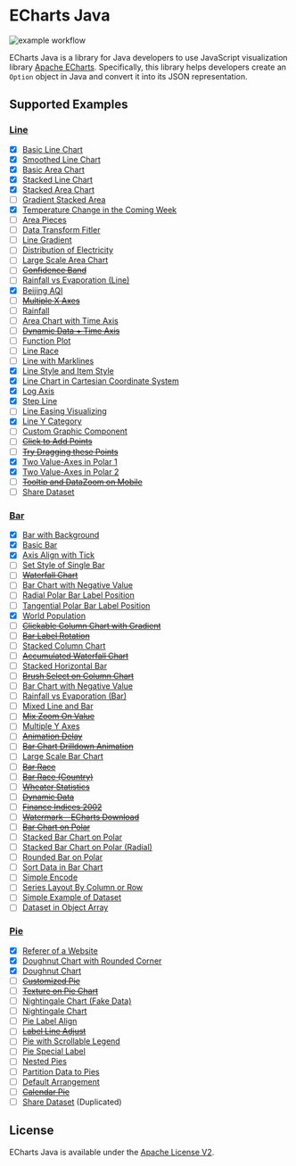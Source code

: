 # ECharts Java

![example workflow](https://github.com/IcePear-Jzx/ECharts-Java/actions/workflows/maven.yml/badge.svg)

ECharts Java is a library for Java developers to use JavaScript visualization library [Apache ECharts](https://echarts.apache.org/en/index.html). Specifically, this library helps developers create an `Option` object in Java and convert it into its JSON representation.

## Supported Examples

### [Line](https://echarts.apache.org/examples/en/index.html#chart-type-line)

- [x] [Basic Line Chart](https://echarts.apache.org/examples/en/editor.html?c=line-simple)
- [x] [Smoothed Line Chart](https://echarts.apache.org/examples/en/editor.html?c=line-smooth)
- [x] [Basic Area Chart](https://echarts.apache.org/examples/en/editor.html?c=area-basic)
- [x] [Stacked Line Chart](https://echarts.apache.org/examples/en/editor.html?c=line-stack)
- [x] [Stacked Area Chart](https://echarts.apache.org/examples/en/editor.html?c=area-stack)
- [ ] [Gradient Stacked Area](https://echarts.apache.org/examples/en/editor.html?c=area-stack-gradient)
- [x] [Temperature Change in the Coming Week](https://echarts.apache.org/examples/en/editor.html?c=line-marker)
- [ ] [Area Pieces](https://echarts.apache.org/examples/en/editor.html?c=area-pieces)
- [ ] [Data Transform Fitler](https://echarts.apache.org/examples/en/editor.html?c=data-transform-filter)
- [ ] [Line Gradient](https://echarts.apache.org/examples/en/editor.html?c=line-gradient)
- [ ] [Distribution of Electricity](https://echarts.apache.org/examples/en/editor.html?c=line-sections)
- [ ] [Large Scale Area Chart](https://echarts.apache.org/examples/en/editor.html?c=area-simple)
- [ ] ~~[Confidence Band](https://echarts.apache.org/examples/en/editor.html?c=confidence-band)~~
- [ ] [Rainfall vs Evaporation (Line)](https://echarts.apache.org/examples/en/editor.html?c=grid-multiple)
- [x] [Beijing AQI](https://echarts.apache.org/examples/en/editor.html?c=line-aqi)
- [ ] ~~[Multiple X Axes](https://echarts.apache.org/examples/en/editor.html?c=multiple-x-axis)~~
- [ ] [Rainfall](https://echarts.apache.org/examples/en/editor.html?c=area-rainfall)
- [ ] [Area Chart with Time Axis](https://echarts.apache.org/examples/en/editor.html?c=area-time-axis)
- [ ] ~~[Dynamic Data + Time Axis](https://echarts.apache.org/examples/en/editor.html?c=dynamic-data2)~~
- [ ] [Function Plot](https://echarts.apache.org/examples/en/editor.html?c=line-function)
- [ ] [Line Race](https://echarts.apache.org/examples/en/editor.html?c=line-race)
- [ ] [Line with Marklines](https://echarts.apache.org/examples/en/editor.html?c=line-markline)
- [x] [Line Style and Item Style](https://echarts.apache.org/examples/en/editor.html?c=line-style)
- [x] [Line Chart in Cartesian Coordinate System](https://echarts.apache.org/examples/en/editor.html?c=line-in-cartesian-coordinate-system)
- [x] [Log Axis](https://echarts.apache.org/examples/en/editor.html?c=line-log)
- [x] [Step Line](https://echarts.apache.org/examples/en/editor.html?c=line-step)
- [ ] [Line Easing Visualizing](https://echarts.apache.org/examples/en/editor.html?c=line-easing)
- [x] [Line Y Category](https://echarts.apache.org/examples/en/editor.html?c=line-y-category)
- [ ] [Custom Graphic Component](https://echarts.apache.org/examples/en/editor.html?c=line-graphic)
- [ ] ~~[Click to Add Points](https://echarts.apache.org/examples/en/editor.html?c=line-pen)~~
- [ ] ~~[Try Dragging these Points](https://echarts.apache.org/examples/en/editor.html?c=line-draggable)~~
- [x] [Two Value-Axes in Polar 1](https://echarts.apache.org/examples/en/editor.html?c=line-polar)
- [x] [Two Value-Axes in Polar 2](https://echarts.apache.org/examples/en/editor.html?c=line-polar2)
- [ ] ~~[Tooltip and DataZoom on Mobile](https://echarts.apache.org/examples/en/editor.html?c=line-tooltip-touch)~~
- [ ] [Share Dataset](https://echarts.apache.org/examples/en/editor.html?c=dataset-link)

### [Bar](https://echarts.apache.org/examples/en/index.html#chart-type-bar)

- [x] [Bar with Background](https://echarts.apache.org/examples/en/editor.html?c=bar-background)
- [x] [Basic Bar](https://echarts.apache.org/examples/en/editor.html?c=bar-simple)
- [x] [Axis Align with Tick](https://echarts.apache.org/examples/en/editor.html?c=bar-tick-align)
- [ ] [Set Style of Single Bar](https://echarts.apache.org/examples/en/editor.html?c=bar-data-color)
- [ ] ~~[Waterfall Chart](https://echarts.apache.org/examples/en/editor.html?c=bar-waterfall)~~
- [ ] [Bar Chart with Negative Value](https://echarts.apache.org/examples/en/editor.html?c=bar-negative2)
- [ ] [Radial Polar Bar Label Position](https://echarts.apache.org/examples/en/editor.html?c=bar-polar-label-radial)
- [ ] [Tangential Polar Bar Label Position](https://echarts.apache.org/examples/en/editor.html?c=bar-polar-label-tangential)
- [x] [World Population](https://echarts.apache.org/examples/en/editor.html?c=bar-y-category)
- [ ] ~~[Clickable Column Chart with Gradient](https://echarts.apache.org/examples/en/editor.html?c=bar-gradient)~~
- [ ] ~~[Bar Label Rotation](https://echarts.apache.org/examples/en/editor.html?c=bar-label-rotation)~~
- [ ] [Stacked Column Chart](https://echarts.apache.org/examples/en/editor.html?c=bar-stack)
- [ ] ~~[Accumulated Waterfall Chart](https://echarts.apache.org/examples/en/editor.html?c=bar-waterfall2)~~
- [ ] [Stacked Horizontal Bar](https://echarts.apache.org/examples/en/editor.html?c=bar-y-category-stack)
- [ ] ~~[Brush Select on Column Chart](https://echarts.apache.org/examples/en/editor.html?c=bar-brush)~~
- [ ] [Bar Chart with Negative Value](https://echarts.apache.org/examples/en/editor.html?c=bar-negative)
- [ ] [Rainfall vs Evaporation (Bar)](https://echarts.apache.org/examples/en/editor.html?c=bar1)
- [ ] [Mixed Line and Bar](https://echarts.apache.org/examples/en/editor.html?c=mix-line-bar)
- [ ] ~~[Mix Zoom On Value](https://echarts.apache.org/examples/en/editor.html?c=mix-zoom-on-value)~~
- [ ] [Multiple Y Axes](https://echarts.apache.org/examples/en/editor.html?c=multiple-y-axis)
- [ ] ~~[Animation Delay](https://echarts.apache.org/examples/en/editor.html?c=bar-animation-delay)~~
- [ ] ~~[Bar Chart Drilldown Animation](https://echarts.apache.org/examples/en/editor.html?c=bar-drilldown)~~
- [ ] [Large Scale Bar Chart](https://echarts.apache.org/examples/en/editor.html?c=bar-large)
- [ ] ~~[Bar Race](https://echarts.apache.org/examples/en/editor.html?c=bar-race)~~
- [ ] ~~[Bar Race (Country)](https://echarts.apache.org/examples/en/editor.html?c=bar-race-country)~~
- [ ] ~~[Wheater Statistics](https://echarts.apache.org/examples/en/editor.html?c=bar-rich-text)~~
- [ ] ~~[Dynamic Data](https://echarts.apache.org/examples/en/editor.html?c=dynamic-data)~~
- [ ] ~~[Finance Indices 2002](https://echarts.apache.org/examples/en/editor.html?c=mix-timeline-finance)~~
- [ ] ~~[Watermark - ECharts Download](https://echarts.apache.org/examples/en/editor.html?c=watermark)~~
- [ ] ~~[Bar Chart on Polar](https://echarts.apache.org/examples/en/editor.html?c=bar-polar-real-estate)~~
- [ ] [Stacked Bar Chart on Polar](https://echarts.apache.org/examples/en/editor.html?c=bar-polar-stack)
- [ ] [Stacked Bar Chart on Polar (Radial)](https://echarts.apache.org/examples/en/editor.html?c=bar-polar-stack-radial)
- [ ] [Rounded Bar on Polar](https://echarts.apache.org/examples/en/editor.html?c=polar-roundCap)
- [ ] [Sort Data in Bar Chart](https://echarts.apache.org/examples/en/editor.html?c=data-transform-sort-bar)
- [ ] [Simple Encode](https://echarts.apache.org/examples/en/editor.html?c=dataset-encode0)
- [ ] [Series Layout By Column or Row](https://echarts.apache.org/examples/en/editor.html?c=dataset-series-layout-by)
- [ ] [Simple Example of Dataset](https://echarts.apache.org/examples/en/editor.html?c=dataset-simple0)
- [ ] [Dataset in Object Array](https://echarts.apache.org/examples/en/editor.html?c=dataset-simple1)

### [Pie](https://echarts.apache.org/examples/en/index.html#chart-type-pie)

- [x] [Referer of a Website](https://echarts.apache.org/examples/en/editor.html?c=pie-simple)
- [x] [Doughnut Chart with Rounded Corner](https://echarts.apache.org/examples/en/editor.html?c=pie-borderRadius)
- [x] [Doughnut Chart](https://echarts.apache.org/examples/en/editor.html?c=pie-doughnut)
- [ ] ~~[Customized Pie](https://echarts.apache.org/examples/en/editor.html?c=pie-custom)~~
- [ ] ~~[Texture on Pie Chart](https://echarts.apache.org/examples/en/editor.html?c=pie-pattern)~~
- [ ] [Nightingale Chart (Fake Data)](https://echarts.apache.org/examples/en/editor.html?c=pie-roseType)
- [ ] [Nightingale Chart](https://echarts.apache.org/examples/en/editor.html?c=pie-roseType-simple)
- [ ] [Pie Label Align](https://echarts.apache.org/examples/en/editor.html?c=pie-alignTo)
- [ ] ~~[Label Line Adjust](https://echarts.apache.org/examples/en/editor.html?c=pie-labelLine-adjust)~~
- [ ] [Pie with Scrollable Legend](https://echarts.apache.org/examples/en/editor.html?c=pie-legend)
- [ ] [Pie Special Label](https://echarts.apache.org/examples/en/editor.html?c=pie-rich-text)
- [ ] [Nested Pies](https://echarts.apache.org/examples/en/editor.html?c=pie-nest)
- [ ] [Partition Data to Pies](https://echarts.apache.org/examples/en/editor.html?c=data-transform-multiple-pie)
- [ ] [Default Arrangement](https://echarts.apache.org/examples/en/editor.html?c=dataset-default)
- [ ] ~~[Calendar Pie](https://echarts.apache.org/examples/en/editor.html?c=calendar-pie)~~
- [ ] [Share Dataset](https://echarts.apache.org/examples/en/editor.html?c=dataset-link) (Duplicated)

## License

ECharts Java is available under the [Apache License V2](LICENSE).
